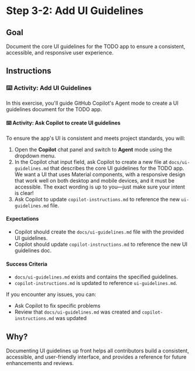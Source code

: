 # Step 3-2: Add UI Guidelines

## Goal
Document the core UI guidelines for the TODO app to ensure a consistent, accessible, and responsive user experience.

## Instructions

### :keyboard: Activity: Add UI Guidelines

In this exercise, you'll guide GitHub Copilot's Agent mode to create a UI guidelines document for the TODO app.

#### :keyboard: Activity: Ask Copilot to create UI guidelines

To ensure the app's UI is consistent and meets project standards, you will:

1. Open the **Copilot** chat panel and switch to **Agent** mode using the dropdown menu.
2. In the Copilot chat input field, ask Copilot to create a new file at `docs/ui-guidelines.md` that describes the core UI guidelines for the TODO app. We want a UI that uses Material components, with a responsive design that work well on both desktop and mobile devices, and it must be accessible. The exact wording is up to you—just make sure your intent is clear!
3. Ask Copilot to update `copilot-instructions.md` to reference the new `ui-guidelines.md` file.

#### Expectations
- Copilot should create the `docs/ui-guidelines.md` file with the provided UI guidelines.
- Copilot should update `copilot-instructions.md` to reference the new UI guidelines doc.

#### Success Criteria
- `docs/ui-guidelines.md` exists and contains the specified guidelines.
- `copilot-instructions.md` is updated to reference `ui-guidelines.md`.

If you encounter any issues, you can:
- Ask Copilot to fix specific problems
- Review that `docs/ui-guidelines.md` was created and `copilot-instructions.md` was updated

## Why?
Documenting UI guidelines up front helps all contributors build a consistent, accessible, and user-friendly interface, and provides a reference for future enhancements and reviews.
